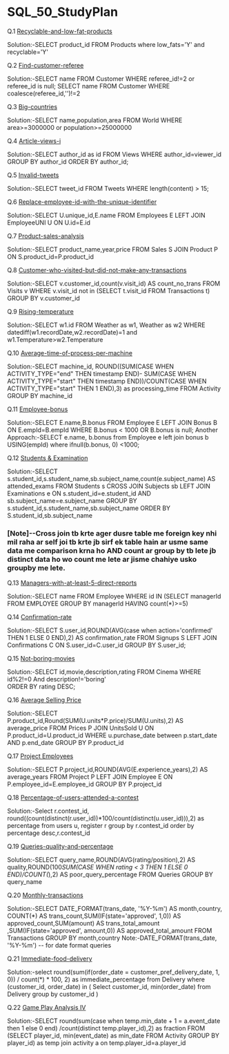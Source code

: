 # SQL_50_StudyPlan

Q.1 [Recyclable-and-low-fat-products](https://leetcode.com/problems/recyclable-and-low-fat-products/?envType=study-plan-v2&id=top-sql-50)

Solution:-SELECT product_id FROM Products where low_fats='Y' and recyclable='Y'

Q.2 [Find-customer-referee](https://leetcode.com/problems/find-customer-referee/?envType=study-plan-v2&id=top-sql-50)

Solution:-SELECT name FROM Customer WHERE referee_id!=2 or referee_id is null;
SELECT name FROM Customer WHERE coalesce(referee_id,'')!=2

Q.3 [Big-countries](https://leetcode.com/problems/big-countries/?envType=study-plan-v2&id=top-sql-50)

Solution:-SELECT name,population,area FROM World WHERE area>=3000000 or population>=25000000

Q.4 [Article-views-i](https://leetcode.com/problems/article-views-i/?envType=study-plan-v2&id=top-sql-50)

Solution:-SELECT author_id as id FROM Views
WHERE author_id=viewer_id
GROUP BY author_id
ORDER BY author_id;

Q.5 [Invalid-tweets](https://leetcode.com/problems/invalid-tweets/?envType=study-plan-v2&id=top-sql-50)

Solution:-SELECT tweet_id FROM Tweets 
WHERE length(content) > 15;

Q.6 [Replace-employee-id-with-the-unique-identifier](https://leetcode.com/problems/replace-employee-id-with-the-unique-identifier/?envType=study-plan-v2&id=top-sql-50)

Solution:-SELECT U.unique_id,E.name FROM Employees E LEFT JOIN EmployeeUNI U
ON U.id=E.id

Q.7 [Product-sales-analysis](https://leetcode.com/problems/product-sales-analysis-i/?envType=study-plan-v2&id=top-sql-50)

Solution:-SELECT product_name,year,price FROM Sales S JOIN Product P
ON S.product_id=P.product_id

Q.8 [Customer-who-visited-but-did-not-make-any-transactions](https://leetcode.com/problems/customer-who-visited-but-did-not-make-any-transactions/?envType=study-plan-v2&id=top-sql-50)

Solution:-SELECT v.customer_id,count(v.visit_id) AS count_no_trans
FROM Visits v WHERE v.visit_id not in (SELECT t.visit_id FROM Transactions t) 
GROUP BY v.customer_id

Q.9 [Rising-temperature](https://leetcode.com/problems/rising-temperature/?envType=study-plan-v2&id=top-sql-50)

Solution:-SELECT w1.id 
FROM Weather as w1, Weather as w2
WHERE datediff(w1.recordDate,w2.recordDate)=1 and w1.Temperature>w2.Temperature

Q.10 [Average-time-of-process-per-machine](https://leetcode.com/problems/average-time-of-process-per-machine/?envType=study-plan-v2&id=top-sql-50)

Solution:-SELECT machine_id,
ROUND((SUM(CASE WHEN ACTIVITY_TYPE="end" THEN timestamp END)-
SUM(CASE WHEN ACTIVITY_TYPE="start" THEN timestamp END))/COUNT(CASE WHEN ACTIVITY_TYPE="start" THEN 1 END),3) as processing_time
FROM Activity
GROUP BY machine_id  

Q.11 [Employee-bonus](https://leetcode.com/problems/employee-bonus/?envType=study-plan-v2&id=top-sql-50)

Solution:-SELECT E.name,B.bonus FROM Employee E LEFT JOIN Bonus B
ON E.empId=B.empId WHERE B.bonus < 1000 OR B.bonus is null;
Another Approach:-SELECT e.name, b.bonus from
    Employee e left join bonus b 
        USING(empId)
    where 
        ifnull(b.bonus, 0) <1000;

Q.12 [Students & Examination](https://leetcode.com/problems/students-and-examinations/?envType=study-plan-v2&id=top-sql-50)

Solution:-SELECT s.student_id,s.student_name,sb.subject_name,count(e.subject_name) AS attended_exams FROM Students s CROSS JOIN Subjects sb LEFT JOIN Examinations e
ON s.student_id=e.student_id AND sb.subject_name=e.subject_name
GROUP BY s.student_id,s.student_name,sb.subject_name
ORDER BY S.student_id,sb.subject_name

### [Note]--Cross join tb krte ager dusre table me foreign key nhi mil raha ar self joi tb krte jb sirf ek table hain ar usme same data me comparison krna ho AND count ar group by tb lete jb distinct data ho wo count me lete ar jisme chahiye usko groupby me lete.

Q.13 [Managers-with-at-least-5-direct-reports](https://leetcode.com/problems/managers-with-at-least-5-direct-reports/?envType=study-plan-v2&id=top-sql-50)

Solution:-SELECT name FROM Employee WHERE id IN
(SELECT managerId FROM EMPLOYEE GROUP BY managerId HAVING count(*)>=5)

Q.14 [Confirmation-rate](https://leetcode.com/problems/confirmation-rate/?envType=study-plan-v2&id=top-sql-50)

Solution:-SELECT S.user_id,ROUND(AVG(case when action='confirmed' THEN 1 ELSE 0 END),2) AS confirmation_rate 
FROM Signups S
LEFT JOIN Confirmations C ON S.user_id=C.user_id
GROUP BY S.user_id;

Q.15 [Not-boring-movies](https://leetcode.com/problems/not-boring-movies/?envType=study-plan-v2&envId=top-sql-50)

Solution:-SELECT id,movie,description,rating FROM Cinema 
WHERE id%2!=0 And description!='boring'    
ORDER BY rating DESC;

Q.16 [Average Selling Price](https://leetcode.com/problems/average-selling-price/?envType=study-plan-v2&envId=top-sql-50)

Solution:-SELECT P.product_id,Round(SUM(U.units*P.price)/SUM(U.units),2) AS average_price FROM Prices P JOIN UnitsSold U
ON P.product_id=U.product_id
WHERE u.purchase_date between p.start_date AND p.end_date
GROUP BY P.product_id

Q.17 [Project Employees](https://leetcode.com/problems/project-employees-i/?envType=study-plan-v2&envId=top-sql-50)

Solution:-SELECT P.project_id,ROUND(AVG(E.experience_years),2) AS average_years FROM Project P LEFT JOIN Employee E ON P.employee_id=E.employee_id
GROUP BY P.project_id

Q.18 [Percentage-of-users-attended-a-contest](https://leetcode.com/problems/percentage-of-users-attended-a-contest/?envType=study-plan-v2&envId=top-sql-50)

Solution:-Select r.contest_id, round((count(distinct(r.user_id))*100/count(distinct(u.user_id))),2) as percentage
from users u, register r
group by r.contest_id
order by percentage desc,r.contest_id

Q.19 [Queries-quality-and-percentage](https://leetcode.com/problems/queries-quality-and-percentage/?envType=study-plan-v2&envId=top-sql-50)

Solution:-SELECT query_name,ROUND(AVG(rating/position),2) AS quality,ROUND(100*SUM(CASE WHEN rating < 3 THEN 1 ELSE 0 END)/COUNT(*),2) 
AS poor_query_percentage FROM Queries 
GROUP BY query_name

Q.20 [Monthly-transactions](https://leetcode.com/problems/monthly-transactions-i/?envType=study-plan-v2&envId=top-sql-50)

Solution:-SELECT DATE_FORMAT(trans_date, '%Y-%m') AS month,country,
COUNT(*) AS trans_count,SUM(IF(state='approved', 1,0)) AS approved_count,SUM(amount) AS trans_total_amount ,SUM(IF(state='approved', amount,0)) AS approved_total_amount 
FROM Transactions 
GROUP BY month,country
Note:-DATE_FORMAT(trans_date, '%Y-%m') -- for date format queries

Q.21 [Immediate-food-delivery](https://leetcode.com/problems/immediate-food-delivery-ii/?envType=study-plan-v2&envId=top-sql-50)

Solution:-select round(sum(if(order_date = customer_pref_delivery_date, 1, 0)) / count(*) * 100, 2) as immediate_percentage from Delivery
where (customer_id, order_date) in
(
    Select customer_id, min(order_date) from Delivery group by customer_id
)

Q.22 [Game Play Analysis IV](https://leetcode.com/problems/game-play-analysis-iv/?envType=study-plan-v2&envId=top-sql-50)

Solution:-SELECT round(sum(case when temp.min_date + 1 = a.event_date then 1 else 0 end)
/count(distinct temp.player_id),2) as fraction FROM
(SELECT player_id, min(event_date) as min_date FROM Activity GROUP BY player_id) as temp
join activity a
on temp.player_id=a.player_id
